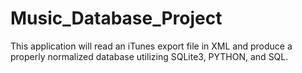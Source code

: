 # Music_Database_Project


This application will read an iTunes export file in XML and produce a properly normalized database utilizing SQLite3, PYTHON, and SQL.
